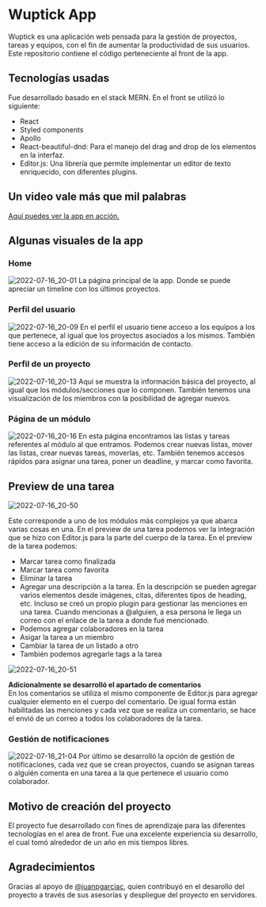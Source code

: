# Wuptick App 
Wuptick es una aplicación web pensada para la gestión de proyectos, tareas y equipos, con el fin de aumentar la productividad de sus usuarios. 
Este repositorio contiene el código perteneciente al front de la app.

## Tecnologías usadas
Fue desarrollado basado en el stack MERN. En el front se utilizó lo siguiente:
  - React
  - Styled components
  - Apollo
  - React-beautiful-dnd: Para el manejo del drag and drop de los elementos en la interfaz.
  - Editor.js: Una librería que permite implementar un editor de texto enriquecido, con diferentes plugins.

## Un video vale más que mil palabras
[Aquí puedes ver la app en acción.](https://www.youtube.com/watch?v=vYwXZ9VzeRs)

## Algunas visuales de la app

### Home
![2022-07-16_20-01](https://user-images.githubusercontent.com/48697305/179375579-d2eeaa79-d3b5-486c-b80d-a1d192b3be16.png)
La página principal de la app. Donde se puede apreciar un timeline con los últimos proyectos.

### Perfil del usuario
![2022-07-16_20-09](https://user-images.githubusercontent.com/48697305/179375691-0e5f7d51-bf56-4c54-940b-51aeea43ee7e.png)
En el perfil el usuario tiene acceso a los equipos a los que pertenece, al igual que los proyectos asociados a los mismos. También tiene acceso a la edición de su información de contacto.

### Perfil de un proyecto
![2022-07-16_20-13](https://user-images.githubusercontent.com/48697305/179375769-f0de9abf-afe4-4bd1-a402-2607748b4661.png)
Aquí se muestra la información básica del proyecto, al igual que los módulos/secciones que lo componen. También tenemos una visualización de los miembros con la posibilidad de agregar nuevos.

### Página de un módulo
![2022-07-16_20-16](https://user-images.githubusercontent.com/48697305/179375844-3cf70e7b-8b58-45df-968e-eddc13c6789b.png)
En esta página encontramos las listas y tareas referentes al módulo al que entramos. Podemos crear nuevas listas, mover las listas, crear nuevas tareas, moverlas, etc. 
También tenemos accesos rápidos para asignar una tarea, poner un deadline, y marcar como favorita.

## Preview de una tarea
![2022-07-16_20-50](https://user-images.githubusercontent.com/48697305/179379493-dfdc2e44-51e2-4ca7-b80c-4bd2a122f87b.png)

Este corresponde a uno de los módulos más complejos ya que abarca varias cosas en una. En el preview de una tarea podemos ver la integración que se hizo con Editor.js para la parte del cuerpo de la tarea.
En el preview de la tarea podemos:
- Marcar tarea como finalizada
- Marcar tarea como favorita
- Eliminar la tarea
- Agregar una descripción a la tarea. En la descripción se pueden agregar varios elementos desde imágenes, citas, diferentes tipos de heading, etc. Incluso se creó un propio plugin para gestionar las menciones en una tarea. Cuando mencionas a @alguien, a esa persona le llega un correo con el enlace de la tarea a donde fué mencionado.
- Podemos agregar colaboradores en la tarea
- Asigar la tarea a un miembro
- Cambiar la tarea de un listado a otro 
- También podemos agregarle tags a la tarea

![2022-07-16_20-51](https://user-images.githubusercontent.com/48697305/179379502-9c90e460-42c2-4a8b-8fd5-948294ea3da2.png)

**Adicionalmente se desarrolló el apartado de comentarios**  
En los comentarios se utiliza el mismo componente de Editor.js para agregar cualquier elemento en el cuerpo del comentario. De igual forma están habilitadas las menciones y cada vez que se realiza un comentario, se hace el envió de un correo a todos los colaboradores de la tarea.

### Gestión de notificaciones
![2022-07-16_21-04](https://user-images.githubusercontent.com/48697305/179379754-cb3b6f0d-9abe-4b5d-b253-9279775187ce.png)
Por último se desarrolló la opción de gestión de notificaciones, cada vez que se crean proyectos, cuando se asignan tareas o alguién comenta en una tarea a la que pertenece el usuario como colaborador.

## Motivo de creación del proyecto
El proyecto fue desarrollado con fines de aprendizaje para las diferentes tecnologías en el area de front. Fue una excelente experiencia su desarrollo, el cual tomó alrededor de un año en mis tiempos libres.

## Agradecimientos
Gracias al apoyo de [@juanpgarciac](https://github.com/juanpgarciac), quien contribuyó en el desarollo del proyecto a través de sus asesorías y despliegue del proyecto en servidores.

